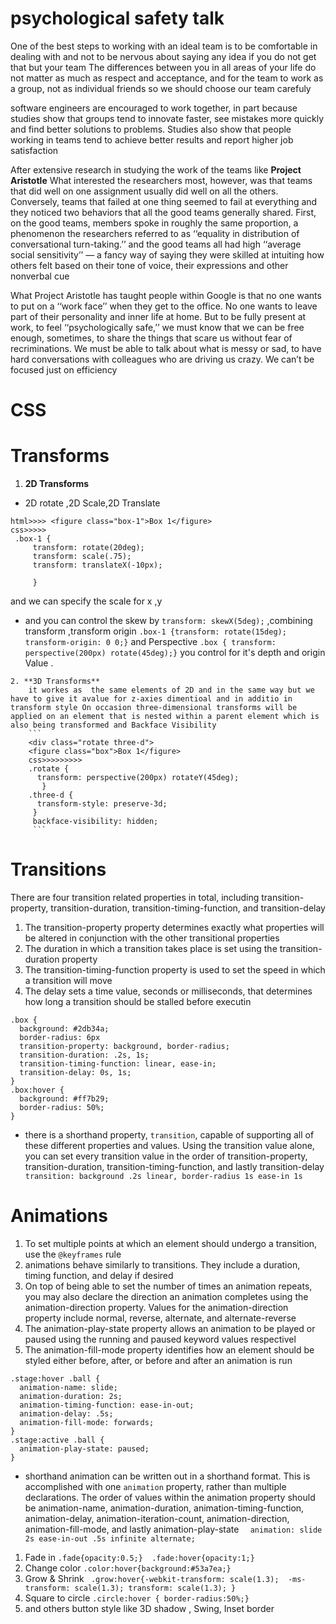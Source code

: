

# psychological safety talk


One of the best steps to working with an ideal team is to be comfortable in dealing with and not to be nervous about saying any idea if you do not get that but your team
The differences between you in all areas of your life do not matter as much as respect and acceptance, and for the team to work as a group, not as individual friends so we should choose our team carefuly 

software engineers are encouraged to work together, in part because studies show that groups tend to innovate faster, see mistakes more quickly and find better solutions to problems. Studies also show that people working in teams tend to achieve better results and report higher job satisfaction


 After extensive research in studying the work of the teams like **Project Aristotle** What interested the researchers most, however, was that teams that did well on one assignment usually did well on all the others. Conversely, teams that failed at one thing seemed to fail at everything and they noticed two behaviors that all the good teams generally shared. First, on the good teams, members spoke in roughly the same proportion, a phenomenon the researchers referred to as ‘‘equality in distribution of conversational turn-taking.’’ and  the good teams all had high ‘‘average social sensitivity’’ — a fancy way of saying they were skilled at intuiting how others felt based on their tone of voice, their expressions and other nonverbal cue


What Project Aristotle has taught people within Google is that no one wants to put on a ‘‘work face’’ when they get to the office. No one wants to leave part of their personality and inner life at home. But to be fully present at work, to feel ‘‘psychologically safe,’’ we must know that we can be free enough, sometimes, to share the things that scare us without fear of recriminations. We must be able to talk about what is messy or sad, to have hard conversations with colleagues who are driving us crazy. We can’t be focused just on efficiency


# **CSS**

# Transforms
1. **2D Transforms**
  * 2D rotate ,2D Scale,2D Translate 
  ```
  html>>>> <figure class="box-1">Box 1</figure>
  css>>>>>
   .box-1 { 
       transform: rotate(20deg);
       transform: scale(.75);
       transform: translateX(-10px);

       }

  ```
   and we can specify the scale for x ,y


   * and you can control the skew by `transform: skewX(5deg);` ,combining transform ,transform origin 
   `.box-1 {transform: rotate(15deg); transform-origin: 0 0;}` and Perspective
    `.box { transform: perspective(200px) rotate(45deg);}` you control for it's  depth and origin Value .


    2. **3D Transforms**
        it workes as  the same elements of 2D and in the same way but we have to give it avalue for z-axies dimentioal and in additio in transform style On occasion three-dimensional transforms will be applied on an element that is nested within a parent element which is also being transformed and Backface Visibility
        ```
        <div class="rotate three-d">
        <figure class="box">Box 1</figure>
        css>>>>>>>>>
        .rotate {
          transform: perspective(200px) rotateY(45deg);
           }
        .three-d {
          transform-style: preserve-3d;
         }
         backface-visibility: hidden;
         ```


# Transitions

There are four transition related properties in total, including transition-property, transition-duration, transition-timing-function, and transition-delay
1. The transition-property property determines exactly what properties will be altered in conjunction with the other transitional properties
2. The duration in which a transition takes place is set using the transition-duration property
3. The transition-timing-function property is used to set the speed in which a transition will move
4.  The delay sets a time value, seconds or milliseconds, that determines how long a transition should be stalled before executin
```
.box {
  background: #2db34a;
  border-radius: 6px
  transition-property: background, border-radius;
  transition-duration: .2s, 1s;
  transition-timing-function: linear, ease-in;
  transition-delay: 0s, 1s;
}
.box:hover {
  background: #ff7b29;
  border-radius: 50%;
}

```
*  there is a shorthand property, `transition`, capable of supporting all of these different properties and values. Using the transition value alone, you can set every transition value in the order of transition-property, transition-duration, transition-timing-function, and lastly transition-delay ` transition: background .2s linear, border-radius 1s ease-in 1s`

# Animations
1. To set multiple points at which an element should undergo a transition, use the `@keyframes` rule
2. animations behave similarly to transitions. They include a duration, timing function, and delay if desired
3. On top of being able to set the number of times an animation repeats, you may also declare the direction an animation completes using the animation-direction property. Values for the animation-direction property include normal, reverse, alternate, and alternate-reverse
4. The animation-play-state property allows an animation to be played or paused using the running and paused keyword values respectivel
5. The animation-fill-mode property identifies how an element should be styled either before, after, or before and after an animation is run
```
.stage:hover .ball {
  animation-name: slide;
  animation-duration: 2s;
  animation-timing-function: ease-in-out;
  animation-delay: .5s;
  animation-fill-mode: forwards;
}
.stage:active .ball {
  animation-play-state: paused;
}

```

* shorthand animation can be written out in a shorthand format. This is accomplished with one `animation` property, rather than multiple declarations. The order of values within the animation property should be animation-name, animation-duration, animation-timing-function, animation-delay, animation-iteration-count, animation-direction, animation-fill-mode, and lastly animation-play-state
`  animation: slide 2s ease-in-out .5s infinite alternate;`

1. Fade in `.fade{opacity:0.5;}  .fade:hover{opacity:1;}` 
2. Change color ` .color:hover{background:#53a7ea;} `
3. Grow & Shrink ` .grow:hover{-webkit-transform: scale(1.3);  -ms-transform: scale(1.3); transform: scale(1.3); }`
4. Square to circle `.circle:hover { border-radius:50%;}`
5. and others button style like  3D shadow , Swing, Inset border









